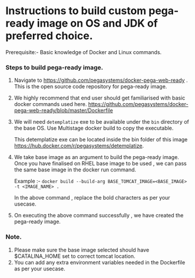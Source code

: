 # Instructions to build custom pega-ready image on OS and JDK of preferred choice.

Prerequisite:- Basic knowledge of Docker and Linux commands.


### Steps to build pega-ready image.

  1. Navigate to https://github.com/pegasystems/docker-pega-web-ready . This is the open source code repository for pega-ready image.
  2. We highly recommend that end user should get familiarised with basic docker commands used here. https://github.com/pegasystems/docker-pega-web-ready/blob/master/Dockerfile
  3. We will need `detemplatize` exe to be available under the `bin` directory of the base OS. Use Multistage docker build to copy the executable.

     This detemplatize exe can be located inside the bin folder of this image https://hub.docker.com/r/pegasystems/detemplatize. 
  4. We take base image as an argument to build the pega-ready image. Once you have finalised on RHEL base image to be used , we can pass the same base image in the docker run command.

      Example :-  `docker build --build-arg BASE_TOMCAT_IMAGE=<BASE_IMAGE> -t <IMAGE_NAME> .`
      
      In the above command , replace the bold characters as per your usecase.
  5. On executing the above command successfully , we have created the pega-ready image.

###  Note.
   1. Please make sure the base image selected should have $CATALINA_HOME set to correct tomcat location.
   2. You can add any extra environment variables needed in the Dockerfile as per your usecase.

